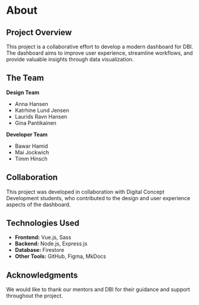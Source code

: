 # About  

## Project Overview  
This project is a collaborative effort to develop a modern dashboard for DBI. The dashboard aims to improve user experience, streamline workflows, and provide valuable insights through data visualization.  

## The Team  
**Design Team**  
- Anna Hansen  
- Katrhine Lund Jensen  
- Laurids Ravn Hansen  
- Gina Pantikainen  

**Developer Team**  
- Bawar Hamid  
- Mai Jockwich  
- Timm Hinsch  

## Collaboration  
This project was developed in collaboration with Digital Concept Development students, who contributed to the design and user experience aspects of the dashboard.  

## Technologies Used  
- **Frontend:** Vue.js, Sass  
- **Backend:** Node.js, Express.js  
- **Database:** Firestore  
- **Other Tools:** GitHub, Figma, MkDocs  

## Acknowledgments  
We would like to thank our mentors and DBI for their guidance and support throughout the project.  